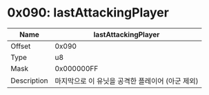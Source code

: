 # 0x090: lastAttackingPlayer

| Name | lastAttackingPlayer |
| ----| ------------ |
| Offset | 0x090 |
| Type | u8 |
| Mask | 0x000000FF |
| Description | 마지막으로 이 유닛을 공격한 플레이어 (아군 제외) |<br>

